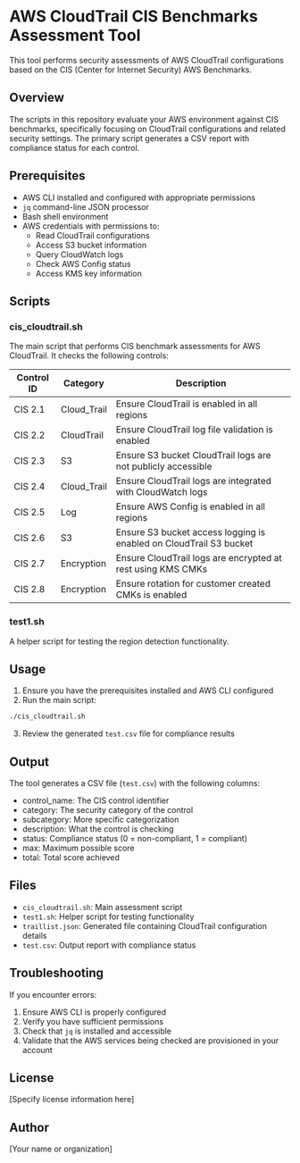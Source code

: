 # AWS CloudTrail CIS Benchmarks Assessment Tool

This tool performs security assessments of AWS CloudTrail configurations based on the CIS (Center for Internet Security) AWS Benchmarks.

## Overview

The scripts in this repository evaluate your AWS environment against CIS benchmarks, specifically focusing on CloudTrail configurations and related security settings. The primary script generates a CSV report with compliance status for each control.

## Prerequisites

- AWS CLI installed and configured with appropriate permissions
- `jq` command-line JSON processor
- Bash shell environment
- AWS credentials with permissions to:
  - Read CloudTrail configurations
  - Access S3 bucket information
  - Query CloudWatch logs
  - Check AWS Config status
  - Access KMS key information

## Scripts

### cis_cloudtrail.sh

The main script that performs CIS benchmark assessments for AWS CloudTrail. It checks the following controls:

| Control ID | Category     | Description |
|------------|--------------|-------------|
| CIS 2.1    | Cloud_Trail  | Ensure CloudTrail is enabled in all regions |
| CIS 2.2    | CloudTrail   | Ensure CloudTrail log file validation is enabled |
| CIS 2.3    | S3           | Ensure S3 bucket CloudTrail logs are not publicly accessible |
| CIS 2.4    | Cloud_Trail  | Ensure CloudTrail logs are integrated with CloudWatch logs |
| CIS 2.5    | Log          | Ensure AWS Config is enabled in all regions |
| CIS 2.6    | S3           | Ensure S3 bucket access logging is enabled on CloudTrail S3 bucket |
| CIS 2.7    | Encryption   | Ensure CloudTrail logs are encrypted at rest using KMS CMKs |
| CIS 2.8    | Encryption   | Ensure rotation for customer created CMKs is enabled |

### test1.sh

A helper script for testing the region detection functionality.

## Usage

1. Ensure you have the prerequisites installed and AWS CLI configured
2. Run the main script:

```bash
./cis_cloudtrail.sh
```

3. Review the generated `test.csv` file for compliance results

## Output

The tool generates a CSV file (`test.csv`) with the following columns:
- control_name: The CIS control identifier
- category: The security category of the control
- subcategory: More specific categorization
- description: What the control is checking
- status: Compliance status (0 = non-compliant, 1 = compliant)
- max: Maximum possible score
- total: Total score achieved

## Files

- `cis_cloudtrail.sh`: Main assessment script
- `test1.sh`: Helper script for testing functionality
- `traillist.json`: Generated file containing CloudTrail configuration details
- `test.csv`: Output report with compliance status

## Troubleshooting

If you encounter errors:
1. Ensure AWS CLI is properly configured
2. Verify you have sufficient permissions
3. Check that `jq` is installed and accessible
4. Validate that the AWS services being checked are provisioned in your account

## License

[Specify license information here]

## Author

[Your name or organization]